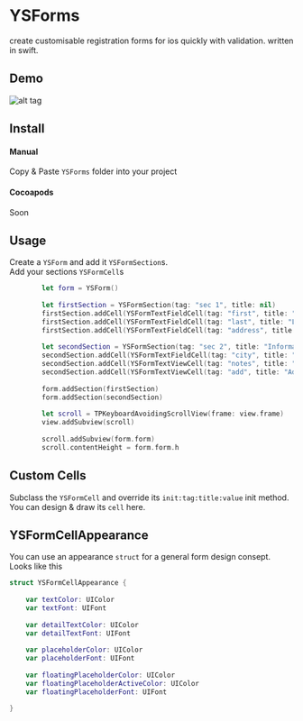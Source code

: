 YSForms
=======

create customisable registration forms for ios quickly with validation. written in swift.

Demo
----

![alt tag](https://raw.githubusercontent.com/yemeksepeti/YSForms/master/demo.gif)

Install
-------

#### Manual

Copy & Paste `YSForms` folder into your project

#### Cocoapods

Soon

Usage
-----

Create a `YSForm` and add it `YSFormSection`s.  
Add your sections `YSFormCell`s

``` swift
        let form = YSForm()
        
        let firstSection = YSFormSection(tag: "sec 1", title: nil)
        firstSection.addCell(YSFormTextFieldCell(tag: "first", title: "First Name", value: nil))
        firstSection.addCell(YSFormTextFieldCell(tag: "last", title: "Last Name", value: nil))
        firstSection.addCell(YSFormTextFieldCell(tag: "address", title: "Address", value: nil))
        
        let secondSection = YSFormSection(tag: "sec 2", title: "Information")
        secondSection.addCell(YSFormTextFieldCell(tag: "city", title: "City", value: nil))
        secondSection.addCell(YSFormTextViewCell(tag: "notes", title: "Notes", value: nil))
        secondSection.addCell(YSFormTextViewCell(tag: "add", title: "Additional", value: nil))
        
        form.addSection(firstSection)
        form.addSection(secondSection)
        
        let scroll = TPKeyboardAvoidingScrollView(frame: view.frame)
        view.addSubview(scroll)
        
        scroll.addSubview(form.form)
        scroll.contentHeight = form.form.h
```

Custom Cells
------------

Subclass the `YSFormCell` and override its `init:tag:title:value` init method.
You can design & draw its `cell` here.


YSFormCellAppearance
--------------------

You can use an appearance `struct` for a general form design consept.
Looks like this

``` swift
struct YSFormCellAppearance {
    
    var textColor: UIColor
    var textFont: UIFont
    
    var detailTextColor: UIColor
    var detailTextFont: UIFont
    
    var placeholderColor: UIColor
    var placeholderFont: UIFont
    
    var floatingPlaceholderColor: UIColor
    var floatingPlaceholderActiveColor: UIColor
    var floatingPlaceholderFont: UIFont

}
```
